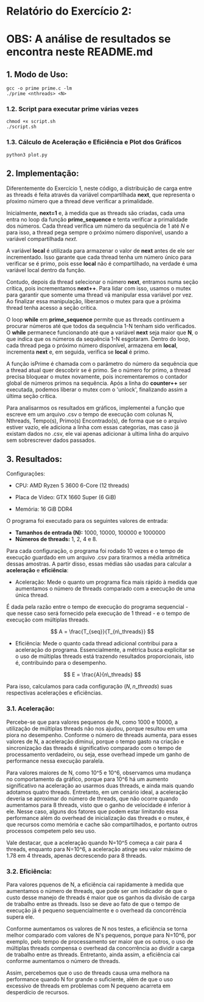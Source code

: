 # Relatório do Exercício 2:

# OBS: A análise de resultados se encontra neste README.md

## 1. Modo de Uso:

```
gcc -o prime prime.c -lm
./prime <nthreads> <N>
```

### 1.2. Script para executar prime várias vezes

```
chmod +x script.sh
./script.sh
```

### 1.3. Cálculo de Aceleração e Eficiência e Plot dos Gráficos
```
python3 plot.py
```


## 2. Implementação:

Diferentemente do Exercício 1, neste código, a distribuição de carga entre as threads é feita através da variável compartilhada **next**, que representa o pŕoximo número que a thread deve verificar a primalidade.

Inicialmente, **next=1** e, à medida que as threads são criadas, cada uma entra no loop da função **prime_sequence** e tenta verificar a primalidade dos números. Cada thread verifica um número da sequência de 1 até $N$ e para isso, a thread pega sempre o próximo número disponível, usando a variável compartilhada *next*.

A variável **local** é utilizada para armazenar o valor de **next** antes de ele ser incrementado. Isso garante que cada thread tenha um número único para verificar se é primo, pois esse **local** não é compartilhado, na verdade é uma variável local dentro da função.

Contudo, depois da thread selecionar o número **next**, entramos numa seção crítica, pois incrementamos **next++**. Para lidar com isso, usamos o mutex para garantir que somente uma thread vá manipular essa variável por vez. Ao finalizar essa manipulação, liberamos o mutex para que a próxima thread tenha  acesso a seção crítica.

O loop **while** em **prime_sequence** permite que as threads continuem a procurar números até que todos da sequência 1-N tenham sido verificados. O **while** permanece funcionando até que a variável **next** seja maior que **N**, o que indica que os números da sequência 1-N esgotaram. Dentro do loop, cada thread pega o próximo número  disponível, armazena em **local**, incrementa **next** e, em seguida, verifica se **local** é primo.

A função isPrime é chamada com o parâmetro do número da sequência que a thread atual quer descobrir se é primo. Se o número for primo, a thread precisa bloquear o mutex novamente, pois incrementaremos o contador global de números primos na sequência. Após a linha do **counter++** ser executada, podemos liberar o mutex com o 'unlock', finalizando assim a última seção crítica.

Para analisarmos os resultados em gráficos, implementei a função que escreve em um arquivo .csv o tempo de execução com colunas N, Nthreads, Tempo(s), Primo(s) Encontrado(s), de forma que se o arquivo estiver vazio, ele adiciona a linha com essas categorias, mas caso já existam dados no .csv, ele vai apenas adicionar à ultima linha do arquivo sem sobrescrever dados passados.

## 3. Resultados:

Configurações:

* CPU: AMD Ryzen 5 3600 6-Core (12 threads)

* Placa de Vídeo: GTX 1660 Super (6 GiB)

* Memória: 16 GiB DDR4

O programa foi executado para os seguintes valores de entrada:

* **Tamanhos de entrada (N):** 1000, 10000, 100000 e 1000000
* **Números de threads:** 1, 2, 4 e 8.

Para cada configuração, o programa foi rodado 10 vezes e o tempo de execução guardado em um arquivo .csv para tirarmos a média aritmética dessas amostras. A partir disso, essas médias são usadas para calcular a **aceleração** e **eficiência**:

* Aceleração:  Mede o quanto um programa fica mais rápido à medida que aumentamos o número de threads comparado com a execução de uma única thread.

É dada pela razão entre o tempo de execução do programa sequencial - que nesse caso será fornecido pela execução de 1 thread - e o tempo de execução com múltiplas threads.

$$
A = \frac{T_{seq}}{T_{n\_threads}}
$$

* Eficiência: Mede o quanto cada thread adicional contribui para a aceleração do programa. Essencialmente, a métrica busca explicitar se o uso de múltiplas threads está trazendo resultados proporcionais, isto é, contribuindo para o desempenho.

$$
E = \frac{A}{n\_threads}
$$

Para isso, calculamos para cada configuração $(N, n\_threads)$ suas respectivas acelerações e eficiências.

### 3.1. Aceleração:

Percebe-se que para valores pequenos de N, como 1000 e 10000, a utilização de múltiplas threads não nos ajudou, porque resultou em uma piora no desempenho. Conforme o número de threads aumenta, para esses valores de N, a aceleração diminui, porque o tempo gasto na criação e sincronização das threads é significativo comparado com o tempo de processamento verdadeiro, ou seja, esse overhead impede um ganho de performance nessa execução paralela.

Para valores maiores de N, como 10^5 e 10^6, observamos uma mudança no comportamento da gráfico, porque para 10^6 há um aumento significativo na aceleração ao usarmos duas threads, e ainda mais quando adotamos quatro threads. Entretanto, em um cenário ideal, a aceleração deveria se aproximar do número de threads, que não ocorre quando aumentamos para 8 threads, visto que o ganho de velocidade é inferior à ele. Nesse caso, alguns dos fatores que podem estar limitando essa performance além do overhead de inicialização das threads e o mutex, é que recursos como memória e cache são compartilhados, e portanto outros processos competem pelo seu uso.

Vale destacar, que a aceleração quando N=10^5 começa a cair para 4 threads, enquanto para N=10^6, a aceleração atinge seu valor máximo de 1.78 em 4 threads, apenas decrescendo para 8 threads.

### 3.2. Eficiência:

Para valores pquenos de N, a eficiência cai rapidamente à medida que aumentamos o número de threads, que pode ser um indicador de que o custo desse manejo de threads é maior que os ganhos da divisão de carga de trabalho entre as threads. Isso se deve ao fato de que o tempo de execução já é pequeno sequencialmente e o overhead da concorrência supera ele.

Conforme aumentamos os valores de N nos testes, a eficiência se torna melhor comparado com valores de N's pequenos, porque para N=10^6, por exemplo, pelo tempo de processamento ser maior que os outros, o uso de múltiplas threads compensa o overhead da concorrência ao dividir a carga de trabalho entre as threads. Entretanto, ainda assim, a eficiência cai conforme aumentamos o número de threads. 

Assim, percebemos que o uso de threads causa uma melhora na performance quando N for grande o suficiente, além de que o uso excessivo de threads em problemas com N pequeno acarreta em desperdício de recursos.

